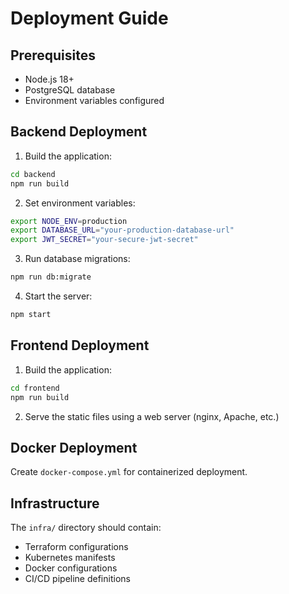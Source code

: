 # Deployment Guide

## Prerequisites
- Node.js 18+
- PostgreSQL database
- Environment variables configured

## Backend Deployment

1. Build the application:
```bash
cd backend
npm run build
```

2. Set environment variables:
```bash
export NODE_ENV=production
export DATABASE_URL="your-production-database-url"
export JWT_SECRET="your-secure-jwt-secret"
```

3. Run database migrations:
```bash
npm run db:migrate
```

4. Start the server:
```bash
npm start
```

## Frontend Deployment

1. Build the application:
```bash
cd frontend
npm run build
```

2. Serve the static files using a web server (nginx, Apache, etc.)

## Docker Deployment

Create `docker-compose.yml` for containerized deployment.

## Infrastructure

The `infra/` directory should contain:
- Terraform configurations
- Kubernetes manifests
- Docker configurations
- CI/CD pipeline definitions
